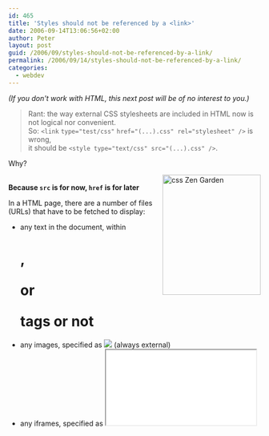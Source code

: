 ```yaml
---
id: 465
title: 'Styles should not be referenced by a <link>'
date: 2006-09-14T13:06:56+02:00
author: Peter
layout: post
guid: /2006/09/styles-should-not-be-referenced-by-a-link/
permalink: /2006/09/14/styles-should-not-be-referenced-by-a-link/
categories:
  - webdev
---
```

_(If you don't work with HTML, this next post will be of no interest to you.)_

> Rant: the way external CSS stylesheets are included in HTML now is not logical nor convenient.  
> So: `<link` `type="test/css"` `href="(...).css" rel="stylesheet" />` is wrong,  
> it should be `<style type="text/css" src="(...).css" />`. 

Why?

[<img  width="196" height="240" src="http://static.flickr.com/87/243067639_e41df6d6f5_m.jpg" style="float: right;" alt="css Zen Garden" />](http://www.flickr.com/photos/pforret/243067639/ "Photo Sharing")  
**Because `src` is for now, `href` is for later**

In a HTML page, there are a number of files (URLs) that have to be fetched to display:

  * any text in the document, within <h1>, <p> or <div> tags or not
  * any images, specified as <img src=&#8221;&#8221; /> (always external)
  * any iframes, specified as <iframe src=&#8221;&#8221; /> (always external)
  * any javascript, specified as <script src=&#8221;&#8221; /> (external or in-line)

There are also links to other URLs that are not for now: maybe one click away, maybe just there to be interpreted by the web browser:

  * anchor links, specified as <a href=&#8221;&#8221;></a>
  * links: prev/next, archive links, feed link, specified as <link rel=&#8221;&#8221; href=&#8221;&#8221; />

So: you need the `src=""` referenced files immediately, and the `href=""` ones not. The way stylesheets are referenced now breaks this logic.

**Because <style> is for stylesheets**

Why can you embed in-line CSS style information within <style> tags, but not external stylesheets? Compare that to Javascript:

Inline JS: `<script>...</script>` and  
External JS: `<script src="" />`

That makes sense. The same should be possible for <style>. The way it works now is counter-intuitive and antiquated. So please add it to [XHTML 1.1](http://www.w3.org/TR/xhtml1/).